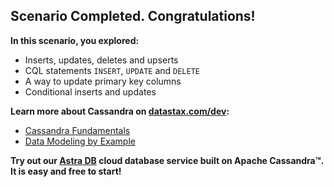 ## Scenario Completed. Congratulations!

**In this scenario, you explored:**

* Inserts, updates, deletes and upserts 
* CQL statements `INSERT`, `UPDATE` and `DELETE`   
* A way to update primary key columns
* Conditional inserts and updates

**Learn more about Cassandra on [datastax.com/dev](https://datastax.com/dev):**

* [Cassandra Fundamentals](https://datastax.com/learn/cassandra-fundamentals)
* [Data Modeling by Example](https://www.datastax.com/learn/data-modeling-by-example)


**Try out our [Astra DB](https://astra.datastax.com/register?utm_source=devplay&utm_medium=katapod&utm_campaign=cassandra-fundamentals) cloud database service built on Apache Cassandra™. It is easy and free to start!**
